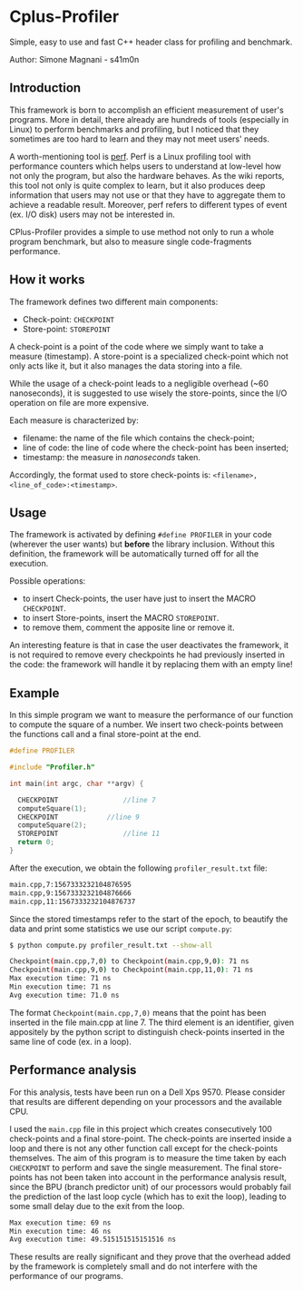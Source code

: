 # Cplus-Profiler
Simple, easy to use and fast C++ header class for profiling and benchmark.

Author: Simone Magnani - s41m0n

## Introduction

This framework is born to accomplish an efficient measurement of user's programs. More in detail, there already are hundreds of tools (especially in Linux) to perform benchmarks and profiling, but I noticed that they sometimes are too hard to learn and they may not meet users' needs.

A worth-mentioning tool is [perf](https://perf.wiki.kernel.org/index.php/Main_Page). Perf is a Linux profiling tool with performance counters which helps users to understand at low-level how not only the program, but also the hardware behaves. As the wiki reports, this tool not only is quite complex to learn, but it also produces deep information that users may not use or that they have to aggregate them to achieve a readable result. Moreover, perf refers to different types of event (ex. I/O disk) users may not be interested in.

CPlus-Profiler provides a simple to use method not only to run a whole program benchmark, but also to measure single code-fragments performance.

## How it works

The framework defines two different main components:

* Check-point: `CHECKPOINT`
* Store-point: `STOREPOINT`

A check-point is a point of the code where we simply want to take a measure (timestamp).
A store-point is a specialized check-point which not only acts like it, but it also manages the data storing into a file.

While the usage of a check-point leads to a negligible overhead (\~60 nanoseconds), it is suggested to use wisely the store-points, since the I/O operation on file are more expensive.

Each measure is characterized by:

* filename: the name of the file which contains the check-point;
* line of code: the line of code where the check-point has been inserted;
* timestamp: the measure in *nanoseconds* taken.

Accordingly, the format used to store check-points is: `<filename>,<line_of_code>:<timestamp>`.

## Usage

The framework is activated by defining `#define PROFILER` in your code (wherever the user wants) but **before** the library inclusion. Without this definition, the framework will be automatically turned off for all the execution.

Possible operations:
* to insert Check-points, the user have just to insert the MACRO `CHECKPOINT`.
* to insert Store-points, insert the MACRO `STOREPOINT`.
* to remove them, comment the apposite line or remove it.

An interesting feature is that in case the user deactivates the framework, it is not required to remove every checkpoints he had previously inserted in the code: the framework will handle it by replacing them with an empty line!

## Example 

In this simple program we want to measure the performance of our function to compute the square of a number. We insert two check-points between the functions call and a final store-point at the end.

```c++
#define PROFILER

#include "Profiler.h"

int main(int argc, char **argv) {

  CHECKPOINT 				//line 7
  computeSquare(1);
  CHECKPOINT   			//line 9
  computeSquare(2);
  STOREPOINT 				//line 11
  return 0;
}
```

After the execution, we obtain the following `profiler_result.txt` file:

```txt
main.cpp,7:1567333232104876595
main.cpp,9:1567333232104876666
main.cpp,11:1567333232104876737
```

Since the stored timestamps refer to the start of the epoch, to beautify the data and print some statistics we use our script `compute.py`:

```bash
$ python compute.py profiler_result.txt --show-all

Checkpoint(main.cpp,7,0) to Checkpoint(main.cpp,9,0): 71 ns
Checkpoint(main.cpp,9,0) to Checkpoint(main.cpp,11,0): 71 ns
Max execution time: 71 ns
Min execution time: 71 ns
Avg execution time: 71.0 ns
```

The format `Checkpoint(main.cpp,7,0)` means that the point has been inserted in the file main.cpp at line 7. The third element is an identifier, given appositely by the python script to distinguish check-points inserted in the same line of code (ex. in a loop).

## Performance analysis

For this analysis, tests have been run on a Dell Xps 9570. Please consider that results are different depending on your processors and the available CPU.

I used the `main.cpp` file in this project which creates consecutively 100 check-points and a final store-point. The check-points are inserted inside a loop and there is not any other function call except for the check-points themselves. The aim of this program is to measure the time taken by each `CHECKPOINT` to perform and save the single measurement. The final store-points has not been taken into account in the performance analysis result, since the BPU (branch predictor unit) of our processors would probably fail the prediction of the last loop cycle (which has to exit the loop), leading to some small delay due to the exit from the loop.

```bash
Max execution time: 69 ns
Min execution time: 46 ns
Avg execution time: 49.515151515151516 ns
```

These results are really significant and they prove that the overhead added by the framework is completely small and do not interfere with the performance of our programs.
